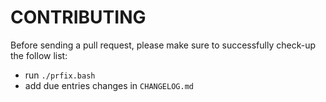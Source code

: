 # CONTRIBUTING

Before sending a pull request, please make sure to successfully check-up the follow list:

- run `./prfix.bash`
- add due entries changes in `CHANGELOG.md`
